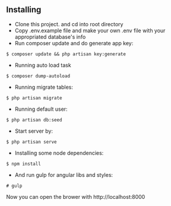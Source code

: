 ## Installing

- Clone this project. and cd into root directory
- Copy .env.example file and make your own .env file with your appropriated database's info
- Run composer update and do generate app key: 
```
$ composer update && php artisan key:generate
```
- Running auto load task
```
$ composer dump-autoload
```
- Running migrate tables: 
```
$ php artisan migrate
```
- Running default user: 
```
$ php artisan db:seed
```
- Start server by: 
```
$ php artisan serve
```
- Installing some node dependencies: 
```
$ npm install
```
- And run gulp for angular libs and styles: 
```
# gulp
```

Now you can open the brower with http://localhost:8000
